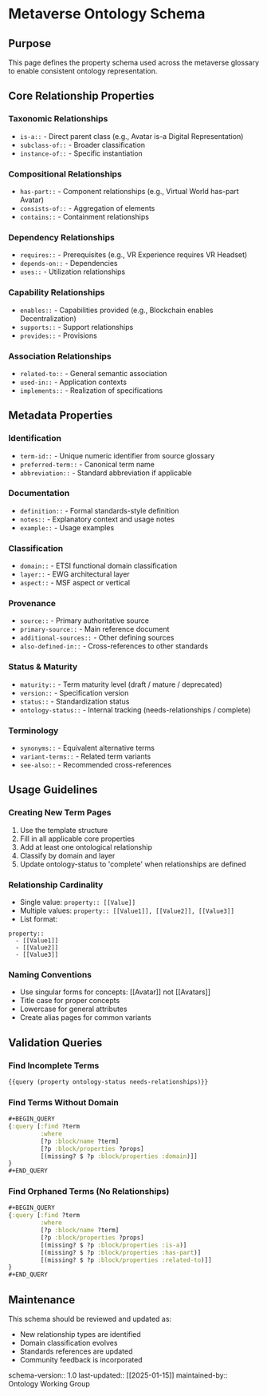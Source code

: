 # Metaverse Ontology Schema

## Purpose
This page defines the property schema used across the metaverse glossary to enable consistent ontology representation.

## Core Relationship Properties

### Taxonomic Relationships
- `is-a::` - Direct parent class (e.g., Avatar is-a Digital Representation)
- `subclass-of::` - Broader classification
- `instance-of::` - Specific instantiation

### Compositional Relationships  
- `has-part::` - Component relationships (e.g., Virtual World has-part Avatar)
- `consists-of::` - Aggregation of elements
- `contains::` - Containment relationships

### Dependency Relationships
- `requires::` - Prerequisites (e.g., VR Experience requires VR Headset)
- `depends-on::` - Dependencies
- `uses::` - Utilization relationships

### Capability Relationships
- `enables::` - Capabilities provided (e.g., Blockchain enables Decentralization)
- `supports::` - Support relationships
- `provides::` - Provisions

### Association Relationships
- `related-to::` - General semantic association
- `used-in::` - Application contexts
- `implements::` - Realization of specifications

## Metadata Properties

### Identification
- `term-id::` - Unique numeric identifier from source glossary
- `preferred-term::` - Canonical term name
- `abbreviation::` - Standard abbreviation if applicable

### Documentation
- `definition::` - Formal standards-style definition
- `notes::` - Explanatory context and usage notes
- `example::` - Usage examples

### Classification
- `domain::` - ETSI functional domain classification
- `layer::` - EWG architectural layer
- `aspect::` - MSF aspect or vertical

### Provenance
- `source::` - Primary authoritative source
- `primary-source::` - Main reference document
- `additional-sources::` - Other defining sources
- `also-defined-in::` - Cross-references to other standards

### Status & Maturity
- `maturity::` - Term maturity level (draft / mature / deprecated)
- `version::` - Specification version
- `status::` - Standardization status
- `ontology-status::` - Internal tracking (needs-relationships / complete)

### Terminology
- `synonyms::` - Equivalent alternative terms
- `variant-terms::` - Related term variants
- `see-also::` - Recommended cross-references

## Usage Guidelines

### Creating New Term Pages
1. Use the template structure
2. Fill in all applicable core properties
3. Add at least one ontological relationship
4. Classify by domain and layer
5. Update ontology-status to 'complete' when relationships are defined

### Relationship Cardinality
- Single value: `property:: [[Value]]`
- Multiple values: `property:: [[Value1]], [[Value2]], [[Value3]]`
- List format:
```
property::
  - [[Value1]]
  - [[Value2]]
  - [[Value3]]
```

### Naming Conventions
- Use singular forms for concepts: [[Avatar]] not [[Avatars]]
- Title case for proper concepts
- Lowercase for general attributes
- Create alias pages for common variants

## Validation Queries

### Find Incomplete Terms
```clojure
{{query (property ontology-status needs-relationships)}}
```

### Find Terms Without Domain
```clojure
#+BEGIN_QUERY
{:query [:find ?term
         :where
         [?p :block/name ?term]
         [?p :block/properties ?props]
         [(missing? $ ?p :block/properties :domain)]]
}
#+END_QUERY
```

### Find Orphaned Terms (No Relationships)
```clojure
#+BEGIN_QUERY
{:query [:find ?term
         :where
         [?p :block/name ?term]
         [?p :block/properties ?props]
         [(missing? $ ?p :block/properties :is-a)]
         [(missing? $ ?p :block/properties :has-part)]
         [(missing? $ ?p :block/properties :related-to)]]
}
#+END_QUERY
```

## Maintenance

This schema should be reviewed and updated as:
- New relationship types are identified
- Domain classification evolves
- Standards references are updated
- Community feedback is incorporated

schema-version:: 1.0
last-updated:: [[2025-01-15]]
maintained-by:: Ontology Working Group
